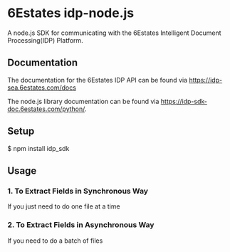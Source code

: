 # 6Estates idp-node.js
A node.js SDK for communicating with the 6Estates Intelligent Document Processing(IDP) Platform.

## Documentation
The documentation for the 6Estates IDP API can be found via https://idp-sea.6estates.com/docs

The node.js library documentation can be found via https://idp-sdk-doc.6estates.com/python/.

## Setup
$ npm install idp_sdk
## Usage
### 1. To Extract Fields in Synchronous Way
If you just need to do one file at a time


### 2. To Extract Fields in Asynchronous Way
If you need to do a batch of files

